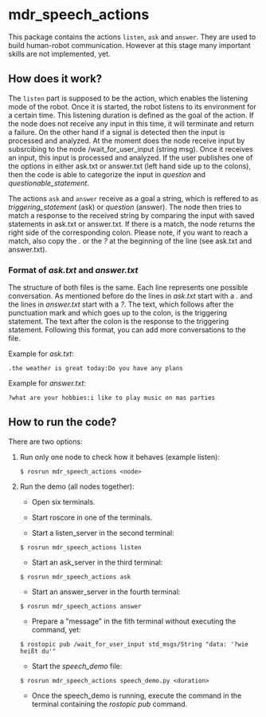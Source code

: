 # mdr_speech_actions
This package contains the actions `listen`, `ask` and `answer`. They are used to build human-robot communication.
However at this stage many important skills are not implemented, yet.

## How does it work?
The `listen` part is supposed to be the action, which enables the listening mode of the robot. Once it is started, the robot listens to its environment for a certain time. This listening duration is defined as the goal of the action. If the node does not receive any input in this time, it will terminate and return a failure. On the other hand if a signal is detected then the input is processed and analyzed. At the moment does the node receive input by subsrcibing to the node /wait_for_user_input (string msg). Once it receives an input, this input is processed and analyzed. If the user publishes one of the options in either ask.txt or answer.txt (left hand side up to the colons), then the code is able to categorize the input in _question_ and _questionable_statement_.

The actions `ask` and `answer` receive as a goal a string, which is reffered to as _triggering_statement_ (ask) or _question_ (answer). The node then tries to match a response to the received string by comparing the input with saved statements in ask.txt or answer.txt. If there is a match, the node returns the right side of the corresponding colon. Please note, if you want to reach a match, also copy the _._ or the _?_ at the beginning of the line (see ask.txt and answer.txt).

### Format of _ask.txt_ and _answer.txt_
The structure of both files is the same. Each line represents one possible conversation. As mentioned before do the lines in _ask.txt_ start with a _._ and the lines in _answer.txt_ start with a _?_. The text, which follows after the punctuation mark and which goes up to the colon, is the triggering statement. The text after the colon is the response to the triggering statement. Following this format, you can add more conversations to the file.

Example for _ask.txt_:
```
.the weather is great today:Do you have any plans
```

Example for _answer.txt_:
```
?what are your hobbies:i like to play music on mas parties
```

## How to run the code?
There are two options:

1. Run only one node to check how it behaves (example listen):

    ```
    $ rosrun mdr_speech_actions <node>
    ```
    
2. Run the demo (all nodes together):

    * Open six terminals.

    * Start roscore in one of the terminals.

    * Start a listen_server in the second terminal:
    
    ```
    $ rosrun mdr_speech_actions listen
    ```

    * Start an ask_server in the third terminal:
    
    ```
    $ rosrun mdr_speech_actions ask
    ```

    * Start an answer_server in the fourth terminal:
    
    ```
    $ rosrun mdr_speech_actions answer
    ```

    * Prepare a "message" in the fith terminal without executing the command, yet:
    
    ```
    $ rostopic pub /wait_for_user_input std_msgs/String "data: '?wie heißt du'"
    ```

    * Start the _speech_demo_ file:
    
    ```
    $ rosrun mdr_speech_actions speech_demo.py <duration>
    ```

    * Once the speech_demo is running, execute the command in the terminal containing the _rostopic pub_ command.
